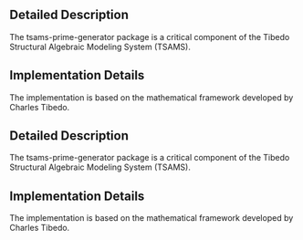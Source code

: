 

## Detailed Description

The tsams-prime-generator package is a critical component of the Tibedo Structural Algebraic Modeling System (TSAMS).



## Implementation Details

The implementation is based on the mathematical framework developed by Charles Tibedo.


## Detailed Description

The tsams-prime-generator package is a critical component of the Tibedo Structural Algebraic Modeling System (TSAMS).



## Implementation Details

The implementation is based on the mathematical framework developed by Charles Tibedo.

